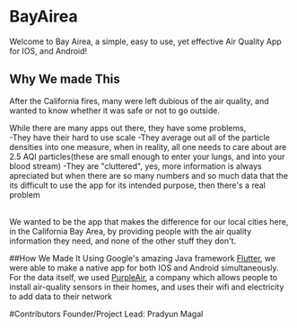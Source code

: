 # BayAirea

Welcome to Bay Airea, a simple, easy to use, yet effective Air Quality App for IOS, and Android!
## Why We made This

After the California fires, many were left dubious of the air quality, and wanted to know whether it was safe or not to go outside.
<br />


While there are many apps out there, they have some problems,<br />
-They have their hard to use scale
-They average out all of the particle densities into one measure, when in reality, all one needs to care about are 2.5 AQI particles(these are small enough to enter your lungs, and into your blood stream)
-They are "cluttered", yes, more information is always apreciated but when there are so many numbers and so much data that the its difficult to use the app for its intended purpose, then there's a real problem


<br />
We wanted to be the app that makes the difference for our local cities here, in the California Bay Area, by providing people with the air quality information they need, and none of the other stuff they don't.


##How We Made It
Using Google's amazing Java framework <a href="flutter.io">Flutter</a>, we were able to make a native app for both IOS and Android simultaneously. For the data itself, we used <a href="purpleair.org">PurpleAir</a>, a company which allows people to install air-quality sensors in their homes, and uses their wifi and electricity to add data to their network
<br />


#Contributors
Founder/Project Lead: Pradyun Magal



